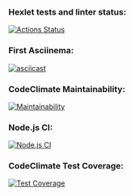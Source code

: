 ### Hexlet tests and linter status:
[![Actions Status](https://github.com/Maikai1er/backend-project-46/workflows/hexlet-check/badge.svg)](https://github.com/Maikai1er/backend-project-46/actions)
### First Asciinema:
[![asciicast](https://asciinema.org/a/G8D7NHZIZy6xDQ6Z5JC4BKHus.svg)](https://asciinema.org/a/G8D7NHZIZy6xDQ6Z5JC4BKHus)
### CodeClimate Maintainability:
[![Maintainability](https://api.codeclimate.com/v1/badges/de4acb153583977667af/maintainability)](https://codeclimate.com/github/Maikai1er/backend-project-46/maintainability)
### Node.js CI:
[![Node.js CI](https://github.com/Maikai1er/backend-project-46/actions/workflows/node.js.yml/badge.svg)](https://github.com/Maikai1er/backend-project-46/actions/workflows/node.js.yml)
### CodeClimate Test Coverage:
[![Test Coverage](https://api.codeclimate.com/v1/badges/de4acb153583977667af/test_coverage)](https://codeclimate.com/github/Maikai1er/backend-project-46/test_coverage)
